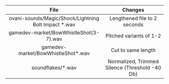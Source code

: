 |                         File                          |                    Changes                     |
| :---------------------------------------------------: | :--------------------------------------------: |
| ovani-sounds/Magic/Shock/Lightning Bolt Impact \*.wav |          Lengthened file to 2 seconds          |
|        gamedev-market/BowWhistleShot(3-7).wav         |            Pitched variants of 1-2             |
|          gamedev-market/BowWhistleShot\*.wav          |               Cut to same length               |
|                  soundflakes/\*.wav                   | Normalized, Trimmed Silence (Threshold -40 Db) |
